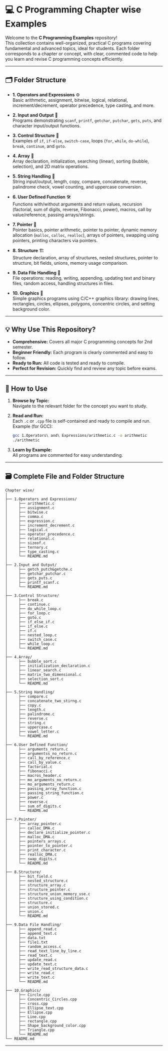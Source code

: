 # 💻 C Programming Chapter wise Examples

Welcome to the **C Programming Examples** repository!  
This collection contains well-organized, practical C programs covering fundamental and advanced topics, ideal for students. Each folder corresponds to a chapter or concept, with clear, commented code to help you learn and revise C programming concepts efficiently.

---

## 🗂️ Folder Structure

- **1. Operators and Expressions** ⚙️  
  Basic arithmetic, assignment, bitwise, logical, relational, increment/decrement, operator precedence, type casting, and more.

- **2. Input and Output** 📝  
  Programs demonstrating `scanf`, `printf`, `getchar`, `putchar`, `gets`, `puts`, and character input/output functions.

- **3. Control Structure** 🔄  
  Examples of `if`, `if-else`, `switch-case`, loops (`for`, `while`, `do-while`), `break`, `continue`, and `goto`.

- **4. Array** 🧮  
  Array declaration, initialization, searching (linear), sorting (bubble, selection), and 2D matrix operations.

- **5. String Handling** 🧵  
  String input/output, length, copy, compare, concatenate, reverse, palindrome check, vowel counting, and uppercase conversion.

- **6. User Defined Function** 🛠️  
  Functions with/without arguments and return values, recursion (factorial, sum of digits, reverse, Fibonacci, power), macros, call by value/reference, passing arrays/strings.

- **7. Pointer** 📍  
  Pointer basics, pointer arithmetic, pointer to pointer, dynamic memory allocation (`malloc`, `calloc`, `realloc`), arrays of pointers, swapping using pointers, printing characters via pointers.

- **8. Structure** 🏗️  
  Structure declaration, array of structures, nested structures, pointer to structure, bit fields, unions, memory usage comparison.

- **9. Data File Handling** 📂  
  File operations: reading, writing, appending, updating text and binary files, random access, handling structures in files.

- **10. Graphics** 🎨  
  Simple graphics programs using C/C++ graphics library: drawing lines, rectangles, circles, ellipses, polygons, concentric circles, and setting background color.

---

## 💡 Why Use This Repository?

- **Comprehensive:** Covers all major C programming concepts for 2nd semester.
- **Beginner Friendly:** Each program is clearly commented and easy to follow.
- **Ready to Run:** All code is tested and ready to compile.
- **Perfect for Revision:** Quickly find and review any topic before exams.

---

## 🚦 How to Use

1. **Browse by Topic:**  
   Navigate to the relevant folder for the concept you want to study.

2. **Read and Run:**  
   Each `.c` or `.cpp` file is self-contained and ready to compile and run.  
   Example (for GCC):
   ```sh
   gcc 1.Operators\ and\ Expressions/arithmetic.c -o arithmetic
   ./arithmetic
   ```

3. **Learn by Example:**  
   All programs are commented for easy understanding.

---

## 🗃️ Complete File and Folder Structure

```
Chapter wise/
│
├── 1.Operators and Expressions/
│     ├── arithmetic.c
│     ├── assignment.c
│     ├── bitwise.c
│     ├── comma.c
│     ├── expression.c
│     ├── increment_decrement.c
│     ├── logical.c
│     ├── operator_precedence.c
│     ├── relational.c
│     ├── sizeof.c
│     ├── ternary.c
│     ├── type_casting.c
│     └── README.md
│
├── 2.Input and Output/
│     ├── getch_putch&getche.c
│     ├── getchar_putchar.c
│     ├── gets_puts.c
│     ├── printf_scanf.c
│     └── README.md
│
├── 3.Control Structure/
│     ├── break.c
│     ├── continue.c
│     ├── do_while_loop.c
│     ├── for_loop.c
│     ├── goto.c
│     ├── if_else_if.c
│     ├── if_else.c
│     ├── if.c
│     ├── nested_loop.c
│     ├── switch_case.c
│     ├── while_loop.c
│     └── README.md
│
├── 4.Array/
│     ├── bubble_sort.c
│     ├── initialization_declaration.c
│     ├── linear_search.c
│     ├── matrix_two_dimensional.c
│     ├── selection_sort.c
│     └── README.md
│
├── 5.String Handling/
│     ├── compare.c
│     ├── concatenate_two_stirng.c
│     ├── copy.c
│     ├── length.c
│     ├── palindrome.c
│     ├── reverse.c
│     ├── string.c
│     ├── uppercase.c
│     ├── vowel_letter.c
│     └── README.md
│
├── 6.User Defined Function/
│     ├── arguments_return.c
│     ├── argumentss_no_return.c
│     ├── call_by_reference.c
│     ├── call_by_value.c
│     ├── factorial.c
│     ├── fibonacci.c
│     ├── macros_header.c
│     ├── mo_arguments_no_return.c
│     ├── mo_arguments_return.c
│     ├── passing_array_function.c
│     ├── passing_string_function.c
│     ├── power.c
│     ├── reverse.c
│     ├── sum_of_digits.c
│     └── README.md
│
├── 7.Pointer/
│     ├── array_pointer.c
│     ├── calloc_DMA.c
│     ├── declare_initialize_pointer.c
│     ├── malloc_DMA.c
│     ├── pointers_arrays.c
│     ├── pointer_to_pointer.c
│     ├── print_character.c
│     ├── realloc_DMA.c
│     ├── swap_digits.c
│     └── README.md
│
├── 8.Structure/
│     ├── bit_field.c
│     ├── nested_structure.c
│     ├── structure_array.c
│     ├── structure_pointer.c
│     ├── structure_union_memory_use.c
│     ├── structure_using_condition.c
│     ├── structure.c
│     ├── union_stored.c
│     ├── union.c
│     └── README.md
│
├── 9.Data File Handling/
│     ├── append_read.c
│     ├── append_text.c
│     ├── data.txt
│     ├── file1.txt
│     ├── random_access.c
│     ├── read_text_line_by_line.c
│     ├── read_text.c
│     ├── update_read.c
│     ├── update_text.c
│     ├── write_read_structure_data.c
│     ├── write_read.c
│     ├── write_text.c
│     └── README.md
│
├── 10.Graphics/
│     ├── Circle.cpp
│     ├── Concentric_Circles.cpp
│     ├── cross.cpp
│     ├── Ellipse_text.cpp
│     ├── Ellipse.cpp
│     ├── Line.cpp
│     ├── rectangle.cpp
│     ├── Shape_background_color.cpp
│     ├── Triangle.cpp
│     └── README.md
└── README.md
```

---
